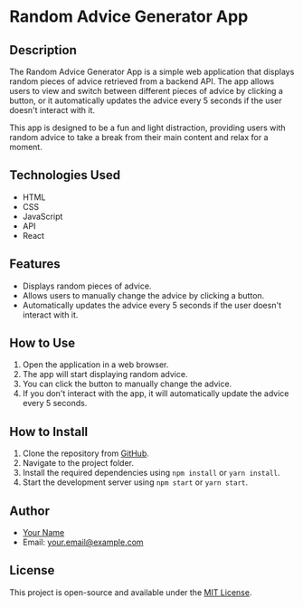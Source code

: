 # Random Advice Generator App

## Description

The Random Advice Generator App is a simple web application that displays random
pieces of advice retrieved from a backend API. The app allows users to view and
switch between different pieces of advice by clicking a button, or it
automatically updates the advice every 5 seconds if the user doesn't interact
with it.

This app is designed to be a fun and light distraction, providing users with
random advice to take a break from their main content and relax for a moment.

## Technologies Used

- HTML
- CSS
- JavaScript
- API
- React

## Features

- Displays random pieces of advice.
- Allows users to manually change the advice by clicking a button.
- Automatically updates the advice every 5 seconds if the user doesn't interact
  with it.

## How to Use

1. Open the application in a web browser.
2. The app will start displaying random advice.
3. You can click the button to manually change the advice.
4. If you don't interact with the app, it will automatically update the advice
   every 5 seconds.

## How to Install

1. Clone the repository from
   [GitHub](https://github.com/YourGitHubUsername/YourRepositoryName).
2. Navigate to the project folder.
3. Install the required dependencies using `npm install` or `yarn install`.
4. Start the development server using `npm start` or `yarn start`.

## Author

- [Your Name](https://github.com/YourGitHubUsername)
- Email: your.email@example.com

## License

This project is open-source and available under the
[MIT License](https://opensource.org/licenses/MIT).
